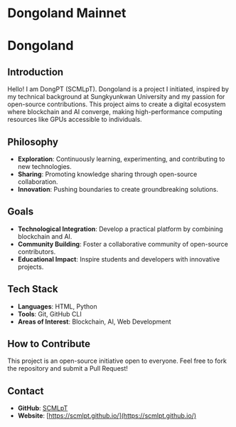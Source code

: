 # Dongoland Mainnet
# Dongoland

## Introduction
Hello! I am DongPT (SCMLpT). Dongoland is a project I initiated, inspired by my technical background at Sungkyunkwan University and my passion for open-source contributions. This project aims to create a digital ecosystem where blockchain and AI converge, making high-performance computing resources like GPUs accessible to individuals.

## Philosophy
- **Exploration**: Continuously learning, experimenting, and contributing to new technologies.
- **Sharing**: Promoting knowledge sharing through open-source collaboration.
- **Innovation**: Pushing boundaries to create groundbreaking solutions.

## Goals
- **Technological Integration**: Develop a practical platform by combining blockchain and AI.
- **Community Building**: Foster a collaborative community of open-source contributors.
- **Educational Impact**: Inspire students and developers with innovative projects.

## Tech Stack
- **Languages**: HTML, Python
- **Tools**: Git, GitHub CLI
- **Areas of Interest**: Blockchain, AI, Web Development

## How to Contribute
This project is an open-source initiative open to everyone. Feel free to fork the repository and submit a Pull Request!

## Contact
- **GitHub**: [SCMLpT](https://github.com/SCMLpT)
- **Website**: [https://scmlpt.github.io/](https://scmlpt.github.io/)
